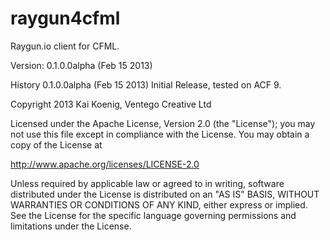 raygun4cfml
===========

Raygun.io client for CFML.




Version: 0.1.0.0alpha (Feb 15 2013)

History
0.1.0.0alpha (Feb 15 2013)
Initial Release, tested on ACF 9.





Copyright 2013 Kai Koenig, Ventego Creative Ltd

Licensed under the Apache License, Version 2.0 (the "License");
you may not use this file except in compliance with the License.
You may obtain a copy of the License at

   http://www.apache.org/licenses/LICENSE-2.0

Unless required by applicable law or agreed to in writing, software
distributed under the License is distributed on an "AS IS" BASIS,
WITHOUT WARRANTIES OR CONDITIONS OF ANY KIND, either express or implied.
See the License for the specific language governing permissions and
limitations under the License.







